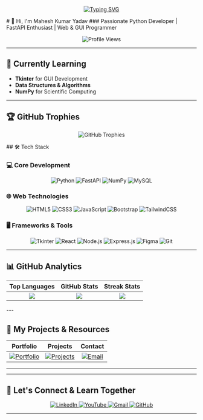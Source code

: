 <div align="center">
  
[![Typing SVG](https://readme-typing-svg.herokuapp.com?font=Fira+Code&size=14&pause=1000&color=00F7B0&center=true&vCenter=true&width=435&lines=Exploring+new+technologies+everyday;Turning+ideas+into+functional+code;Open+to+collaborations+%26+learning+opportunities)](https://git.io/typing-svg)

</div>
# 💫 Hi, I'm Mahesh Kumar Yadav  
### Passionate Python Developer | FastAPI Enthusiast | Web & GUI Programmer  

<p align="center">
  <img src="https://komarev.com/ghpvc/?username=mahesh0842&label=Profile%20views&color=0e75b6&style=flat" alt="Profile Views" />
</p>

---

## 🌱 Currently Learning  
- **Tkinter** for GUI Development  
- **Data Structures & Algorithms**  
- **NumPy** for Scientific Computing  

---
## 🏆 GitHub Trophies  
<p align="center">
  <img src="https://github-profile-trophy.vercel.app/?username=mahesh0842&theme=radical&margin-w=5&no-frame=true&rank=SECRET,SSS,SS,S,AAA,AA,A,B,C" alt="GitHub Trophies" />
</p>
## 🛠️ Tech Stack  

### 💻 Core Development  
<div align="center">
  
![Python](https://img.shields.io/badge/Python-3670A0?style=for-the-badge&logo=python&logoColor=white)
![FastAPI](https://img.shields.io/badge/FastAPI-00C7B7?style=for-the-badge&logo=fastapi&logoColor=white)
![NumPy](https://img.shields.io/badge/NumPy-013243?style=for-the-badge&logo=numpy&logoColor=white)
![MySQL](https://img.shields.io/badge/MySQL-4479A1?style=for-the-badge&logo=mysql&logoColor=white)

</div>

### 🌐 Web Technologies  
<div align="center">
  
![HTML5](https://img.shields.io/badge/HTML5-E34F26?style=for-the-badge&logo=html5&logoColor=white)
![CSS3](https://img.shields.io/badge/CSS3-1572B6?style=for-the-badge&logo=css3&logoColor=white)
![JavaScript](https://img.shields.io/badge/JavaScript-F7DF1E?style=for-the-badge&logo=javascript&logoColor=black)
![Bootstrap](https://img.shields.io/badge/Bootstrap-7952B3?style=for-the-badge&logo=bootstrap&logoColor=white)
![TailwindCSS](https://img.shields.io/badge/TailwindCSS-38B2AC?style=for-the-badge&logo=tailwind-css&logoColor=white)

</div>

### 🖥️ Frameworks & Tools  
<div align="center">
  
![Tkinter](https://img.shields.io/badge/Tkinter-FFDB4D?style=for-the-badge&logo=python&logoColor=black)
![React](https://img.shields.io/badge/React-20232A?style=for-the-badge&logo=react&logoColor=61DAFB)
![Node.js](https://img.shields.io/badge/Node.js-339933?style=for-the-badge&logo=node.js&logoColor=white)
![Express.js](https://img.shields.io/badge/Express.js-000000?style=for-the-badge&logo=express&logoColor=white)
![Figma](https://img.shields.io/badge/Figma-F24E1E?style=for-the-badge&logo=figma&logoColor=white)
![Git](https://img.shields.io/badge/Git-F05032?style=for-the-badge&logo=git&logoColor=white)

</div>

---


## 📊 GitHub Analytics  
<div align="center">

| Top Languages | GitHub Stats | Streak Stats |
|:---:|:---:|:---:|
| <img src="https://github-readme-stats.vercel.app/api/top-langs?username=mahesh0842&layout=compact&theme=radical" /> | <img src="https://github-readme-stats.vercel.app/api?username=mahesh0842&show_icons=true&theme=radical" /> | <img src="https://github-readme-streak-stats.herokuapp.com/?user=mahesh0842&theme=radical" /> |

</div>
---

## 🚀 My Projects & Resources  
<div align="center">

| Portfolio | Projects | Contact |
|:---:|:---:|:---:|
| [![Portfolio](https://img.shields.io/badge/Portfolio-4285F4?style=for-the-badge&logo=google-chrome&logoColor=white)](https://mahesh0842.github.io/PF/) | [![Projects](https://img.shields.io/badge/Projects-181717?style=for-the-badge&logo=github&logoColor=white)](https://github.com/mahesh0842?tab=repositories) | [![Email](https://img.shields.io/badge/Email-EA4335?style=for-the-badge&logo=gmail&logoColor=white)](mailto:mahesh767000@gmail.com) |

</div>

---
-----



## 🤝 Let's Connect & Learn Together  
<p align="center">
  <a href="https://www.linkedin.com/in/mahesh-yadav-334ba916a/">
    <img src="https://img.shields.io/badge/LinkedIn-0A66C2?style=for-the-badge&logo=linkedin&logoColor=white" alt="LinkedIn" />
  </a>
  <a href="https://studio.youtube.com/playlist/PLm6VuP5VN20ZXKGnpCXioPygN-J3izq5p/videos">
    <img src="https://img.shields.io/badge/YouTube-FF0000?style=for-the-badge&logo=youtube&logoColor=white" alt="YouTube" />
  </a>
  <a href="mailto:mahesh767000@gmail.com">
    <img src="https://img.shields.io/badge/Gmail-EA4335?style=for-the-badge&logo=gmail&logoColor=white" alt="Gmail" />
  </a>
  <a href="https://github.com/mahesh0842">
    <img src="https://img.shields.io/badge/GitHub-181717?style=for-the-badge&logo=github&logoColor=white" alt="GitHub" />
  </a>
</p>

---


